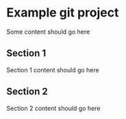 # Example git project

Some content should go here

## Section 1

Section 1 content should go here

## Section 2

Section 2 content should go here
